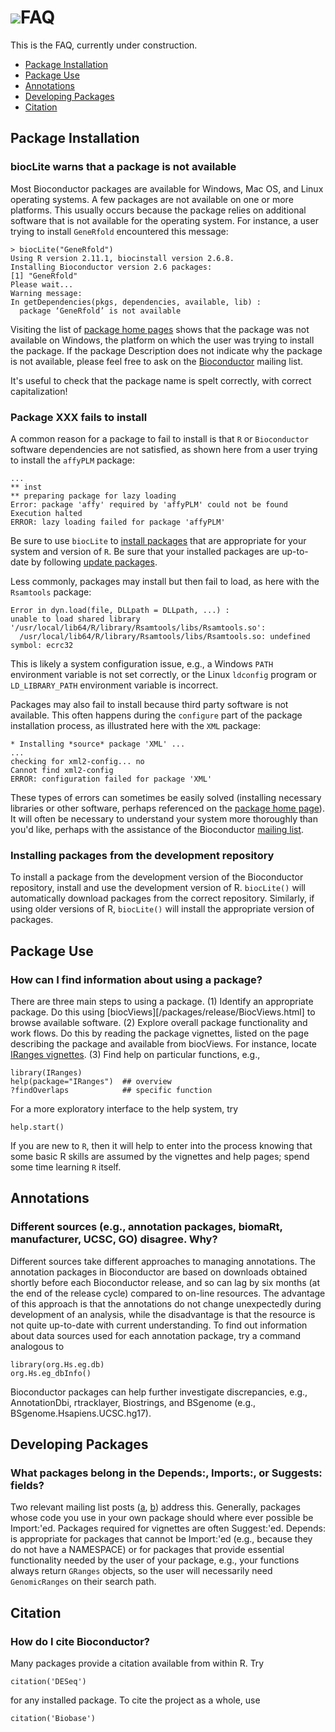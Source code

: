 # ![](/images/icons/magnifier.gif)FAQ

This is the FAQ, currently under construction.

* [Package Installation](#install-packages-faq)
* [Package Use](#use-packages-faq)
* [Annotations](#annotation-faq)
* [Developing Packages](#developer-faq)
* [Citation](#citation-faq)

<!--

   Add these above when first FAQ added

* [Package-Specific FAQs](#package-specific-faq)

   Numbering scheme is meant to accommodate future changes in FAQ
   without requiring existing FAQs to be renumbered. FAQs w/in the
   first section are 100, 200, etc. New sections bisect current
   sections, e.g., will be 50, 20, 10 if sections were to be
   added always immediately after the original first
   section.

-->

<h2 id="install-packages-faq">Package Installation</h2>

<h3 class="faq" id="30">biocLite warns that a package is not available</h3>

Most Bioconductor packages are available for Windows, Mac OS, and
Linux operating systems. A few packages are not available on one or
more platforms. This usually occurs because the package relies on
additional software that is not available for the operating
system. For instance, a user trying to install `GeneRfold`
encountered this message:

    > biocLite("GeneRfold")
    Using R version 2.11.1, biocinstall version 2.6.8.
    Installing Bioconductor version 2.6 packages:
    [1] "GeneRfold"
    Please wait...
    Warning message:
    In getDependencies(pkgs, dependencies, available, lib) :
      package ‘GeneRfold’ is not available

Visiting the list of [package home pages][home-pages]
shows that the package was not available on Windows, the platform on
which the user was trying to install the package. If the package
Description does not indicate why the package is not available, please
feel free to ask on the [Bioconductor][mailing-list] mailing list.

It's useful to check that the package name is spelt correctly, with
correct capitalization!

<h3 class="faq" id="70">Package XXX fails to install</h3>

A common reason for a package to fail to install is that `R` or
`Bioconductor` software dependencies are not satisfied, as shown here
from a user trying to install the `affyPLM` package:

    ...
    ** inst
    ** preparing package for lazy loading
    Error: package 'affy' required by 'affyPLM' could not be found
    Execution halted
    ERROR: lazy loading failed for package 'affyPLM'

Be sure to use `biocLite` to [install packages][2] that are
appropriate for your system and version of `R`.  Be sure that your
installed packages are up-to-date by following [update packages][1].

Less commonly, packages may install but then fail to load, as here
with the `Rsamtools` package:

    Error in dyn.load(file, DLLpath = DLLpath, ...) :
    unable to load shared library 
    '/usr/local/lib64/R/library/Rsamtools/libs/Rsamtools.so':
      /usr/local/lib64/R/library/Rsamtools/libs/Rsamtools.so: undefined symbol: ecrc32

This is likely a system configuration issue, e.g., a Windows `PATH`
environment variable is not set correctly, or the Linux `ldconfig`
program or `LD_LIBRARY_PATH` environment variable is incorrect.

Packages may also fail to install because third party software is not
available. This often happens during the `configure` part of the
package installation process, as illustrated here with the `XML`
package:

    * Installing *source* package 'XML' ...
    ...
    checking for xml2-config... no
    Cannot find xml2-config
    ERROR: configuration failed for package 'XML'

These types of errors can sometimes be easily solved (installing
necessary libraries or other software, perhaps referenced on the
[package home page][home-pages]). It will often be necessary to
understand your system more thoroughly than you'd like, perhaps with
the assistance of the Bioconductor [mailing list][mailing-list].

<h3 class="faq" id="80">Installing packages from the development repository</h3>

To install a package from the development version of the Bioconductor repository,
install and use the development version of R. <code>biocLite()</code> will automatically
download packages from the correct repository. Similarly, if using older versions
of R, <code>biocLite()</code> will install the appropriate version of packages.

<h2 id="use-packages-faq">Package Use</h2>

<h3 class="faq" id="50">How can I find information about using a package?</h3>

There are three main steps to using a package. (1) Identify an
appropriate package. Do this using [biocViews][/packages/release/BiocViews.html] to browse
available software. (2) Explore overall package functionality and work
flows. Do this by reading the package vignettes, listed on the page
describing the package and available from biocViews. For instance,
locate [IRanges vignettes][iranges-landing-page]. (3) Find help on
particular functions, e.g.,

    library(IRanges)
    help(package="IRanges")  ## overview
    ?findOverlaps            ## specific function

For a more exploratory interface to the help system, try

    help.start()

If you are new to `R`, then it will help to enter into the process
knowing that some basic R skills are assumed by the vignettes and help
pages; spend some time learning `R` itself.

<!--

<h2 id="package-specific-faq">Package-specific questions</h2>

-->


<h2 id="annotation-faq">Annotations</h2>

<h3 class="fq" id="50">Different sources (e.g., annotation packages,
biomaRt, manufacturer, UCSC, GO) disagree. Why?</h3>

Different sources take different approaches to managing
annotations. The annotation packages in Bioconductor are based on
downloads obtained shortly before each Bioconductor release, and so
can lag by six months (at the end of the release cycle) compared to
on-line resources. The advantage of this approach is that the
annotations do not change unexpectedly during development of an
analysis, while the disadvantage is that the resource is not quite
up-to-date with current understanding. To find out information about
data sources used for each annotation package, try a command analogous
to

    library(org.Hs.eg.db)
    org.Hs.eg_dbInfo()

Bioconductor packages can help further investigate discrepancies,
e.g., AnnotationDbi, rtracklayer, Biostrings, and BSgenome (e.g.,
BSgenome.Hsapiens.UCSC.hg17).

<h2 id="developer-faq">Developing Packages</h2>

<h3 class="faq" id="50">What packages belong in the Depends:,
    Imports:, or Suggests: fields?</h3>

Two relevant mailing list posts
([a](https://stat.ethz.ch/pipermail/r-devel/2008-December/051602.html),
[b](https://stat.ethz.ch/pipermail/bioc-devel/2010-September/002310.html))
address this. Generally, packages whose code you use in your own
package should where ever possible be Import:'ed. Packages required
for vignettes are often Suggest:'ed. Depends: is appropriate for
packages that cannot be Import:'ed (e.g., because they do not have a
NAMESPACE) or for packages that provide essential functionality needed
by the user of your package, e.g., your functions always return
`GRanges` objects, so the user will necessarily need `GenomicRanges`
on their search path.

<h2 id="citation-faq">Citation</h2>

<h3 class="faq">How do I cite Bioconductor?</h3>

Many packages provide a citation available from within R. Try

    citation('DESeq')

for any installed package. To cite the project as a whole, use

    citation('Biobase')

[1]: /install/index.html#update-bioconductor-packages
[2]: /install/index.html#install-bioconductor-packages
[mailing-list]: /help/mailing-list/
[home-pages]: /packages/release/bioc/
[bioc-views]: /packages/release/BiocViews.html
[iranges-landing-page]: /packages/release/bioc/html/IRanges.html
